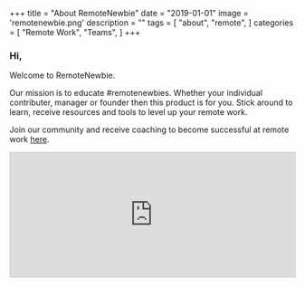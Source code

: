 +++
title = "About RemoteNewbie"
date = "2019-01-01"
image = 'remotenewbie.png'
description = ""
tags = [
    "about",
    "remote",
]
categories = [
    "Remote Work",
    "Teams",
]
+++

### Hi,

Welcome to RemoteNewbie.

Our mission is to educate #remotenewbies. Whether your individual contributer, manager or founder then this product is for you. Stick around to learn, receive resources and tools to level up your remote work.

Join our community and receive coaching to become successful at remote work [here](https://remotenewbie.com).

<iframe
scrolling="no"
style="width:100%!important;height:220px;border:1px #ccc solid !important"
src="https://buttondown.email/remotenewbie?as_embed=true"
></iframe>
